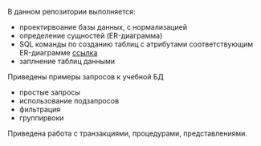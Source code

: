 В данном репозитории выполняется:
- проектирвоание базы данных, с нормализацией
- определение сущностей (ER-диаграмма)
- SQL команды по созданию таблиц с атрибутами соответствующим ER-диаграмме [ссылка](https://github.com/LetovS/DatabaseWork/blob/master/%D0%A1%D0%BE%D0%B7%D0%B4%D0%B0%D0%BD%D0%B8%D0%B5%20%D1%82%D0%B0%D0%B1%D0%BB%D0%B8%D1%86%20%D0%91%D0%94%20%D1%81%20%D0%BE%D0%B3%D1%80%D0%B0%D0%BD%D0%B8%D1%87%D0%B5%D0%BD%D0%B8%D1%8F%D0%BC%D0%B8.txt)
- заплнение таблиц данными

Приведены примеры запросов к учебной БД
- простые запросы
- использование подзапросов
- фильтрация
- группирвоки

Приведена работа с транзакциями, процедурами, представлениями.
